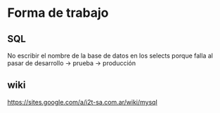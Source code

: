 # Forma de trabajo

## SQL
No escribir el nombre de la base de datos en los selects
porque falla al pasar de desarrollo -> prueba -> producción

## wiki
https://sites.google.com/a/i2t-sa.com.ar/wiki/mysql
